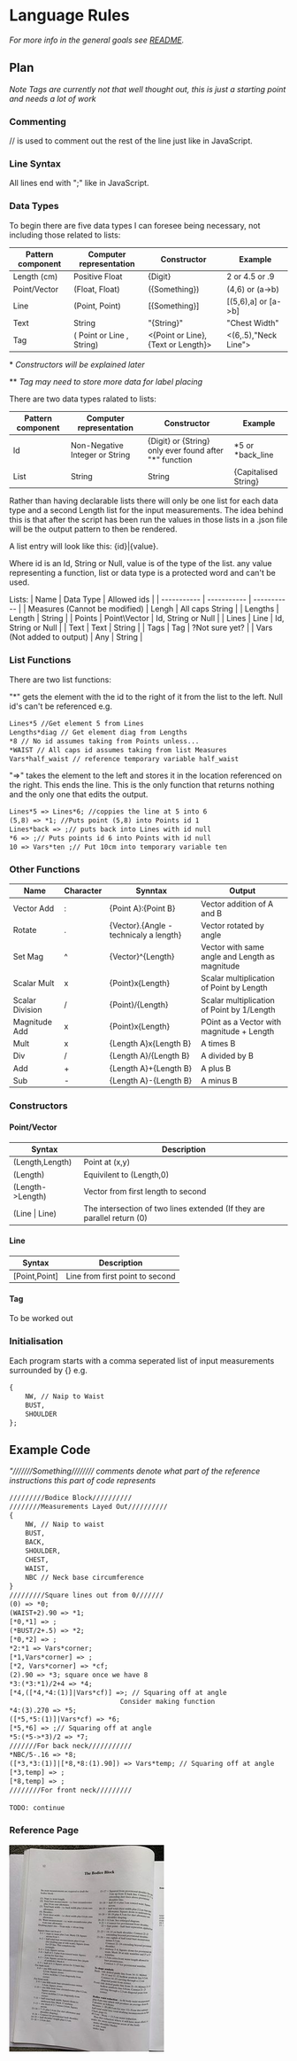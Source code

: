 # Language Rules
*For more info in the general goals see [README](README.md).*

## Plan
*Note Tags are currently not that well thought out, this is just a starting point and needs a lot of work*

### Commenting

// is used to comment out the rest of the line just like in JavaScript.

### Line Syntax

All lines end with ";" like in JavaScript.

### Data Types
To begin there are five data types I can foresee being necessary, not including those related to lists:

| Pattern component | Computer representation | Constructor | Example |
| ----------- | ----------- | ----------- | ----------- |
| Length (cm) | Positive Float | {Digit} | 2 or 4.5 or .9 |
| Point/Vector | (Float, Float) | ({Something}) | (4,6) or (a->b) |
| Line | (Point, Point) | [{Something}] | [(5,6),a] or [a->b] |
| Text | String | "{String}" | "Chest Width" |
| Tag | ( Point or Line , String) | <{Point or Line},{Text or Length}>| <(6,.5),"Neck Line"> |

\* *Constructors will be explained later* 

\*\* *Tag may need to store more data for label placing*

There are two data types ralated to lists:

| Pattern component | Computer representation | Constructor | Example |
| ----------- | ----------- | ----------- | ----------- | 
| Id | Non-Negative Integer or String | {Digit} or {String} only ever found after "*" function | *5 or *back_line |
| List | String | String | {Capitalised String}| Points or Tags |

Rather than having declarable lists there will only be one list for each data type and a second Length list for the input measurements. The idea behind this is that after the script has been run the values in those lists in a .json file will be the output pattern to then be rendered.

A list entry will look like this:
{id}|{value}. 

Where id is an Id, String or Null, value is of the type of the list. any value representing a function, list or data type is a protected word and can't be used.

Lists:
| Name | Data Type | Allowed ids |
| ----------- | ----------- | ----------- |
| Measures (Cannot be modified) | Lengh | All caps String | 
| Lengths | Length | String |
| Points | Point\Vector | Id, String or Null |
| Lines | Line | Id, String or Null |
| Text | Text | String |
| Tags | Tag | ?Not sure yet? |
| Vars (Not added to output) | Any | String |

### List Functions

There are two list functions:

 "\*" gets the element with the id to the right of it from the list to the left. Null id's can't be referenced e.g.
 ```
Lines*5 //Get element 5 from Lines
Lengths*diag // Get element diag from Lengths
*8 // No id assumes taking from Points unless...
*WAIST // All caps id assumes taking from list Measures
Vars*half_waist // reference temporary variable half_waist
 ```

 "=>" takes the element to the left and stores it in the location referenced on the right. This ends the line. This is the only function that returns nothing and the only one that edits the output.
 ```
Lines*5 => Lines*6; //coppies the line at 5 into 6
(5,8) => *1; //Puts point (5,8) into Points id 1
Lines*back => ;// puts back into Lines with id null
*6 => ;// Puts points id 6 into Points with id null
10 => Vars*ten ;// Put 10cm into temporary variable ten
 ```

### Other Functions

| Name | Character | Synntax| Output |
| ----------- | ----------- | ----------- | ----------- |
| Vector Add | : | {Point A}:{Point B} | Vector addition of A and B |
| Rotate | . | {Vector}.{Angle - technicaly a length} | Vector rotated by angle |
| Set Mag | ^ | {Vector}^{Length} | Vector with same angle and Length as magnitude |
| Scalar Mult | x | {Point}x{Length} | Scalar multiplication of Point by Length |
| Scalar Division | / | {Point}/{Length} | Scalar multiplication of Point by 1/Length |
| Magnitude Add | x | {Point}x{Length} | POint as a Vector with magnitude + Length |
| Mult | x | {Length A}x{Length B} | A times B |
| Div | / | {Length A}/{Length B} | A divided by B |
| Add | + | {Length A}+{Length B} | A plus B |
| Sub | - | {Length A}-{Length B} | A minus B |

### Constructors

#### Point/Vector

| Syntax | Description | 
| ----------- | ----------- | 
| (Length,Length) | Point at (x,y) |
| (Length) | Equivilent to (Length,0) |
| (Length->Length) | Vector from first length to second |
| (Line \| Line) | The intersection of two lines extended (If they are parallel return (0)|

#### Line

| Syntax | Description | 
| ----------- | ----------- | 
| [Point,Point] | Line from first point to second |

#### Tag

To be worked out

### Initialisation

Each program starts with a comma seperated list of input measurements surrounded by {} e.g.
```
{
    NW, // Naip to Waist
    BUST,
    SHOULDER
};
```

## Example Code
*"///////Something//////// comments denote what part of the reference instructions this part of code represents*
```
/////////Bodice Block//////////
////////Measurements Layed Out//////////
{
    NW, // Naip to waist
    BUST,
    BACK,
    SHOULDER,
    CHEST,
    WAIST,
    NBC // Neck base circumference
}
/////////Square lines out from 0///////
(0) => *0;
(WAIST+2).90 => *1;
[*0,*1] => ;
(*BUST/2+.5) => *2;
[*0,*2] => ;
*2:*1 => Vars*corner;
[*1,Vars*corner] => ;
[*2, Vars*corner] => *cf;
(2).90 => *3; square once we have 8
*3:(*3:*1)/2+4 => *4;
[*4,([*4,*4:(1)]|Vars*cf)] =>; // Squaring off at angle
                            Consider making function
*4:(3).270 => *5;
([*5,*5:(1)]|Vars*cf) => *6;
[*5,*6] => ;// Squaring off at angle
*5:(*5->*3)/2 => *7;
///////For back neck///////////
*NBC/5-.16 => *8;
([*3,*3:(1)]|[*8,*8:(1).90]) => Vars*temp; // Squaring off at angle
[*3,temp] => ;
[*8,temp] => ;
////////For front neck/////////

TODO: continue
```

### Reference Page
![Reference Page](images/example_instruction_page.jpg)
